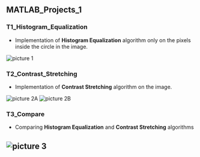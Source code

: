 ## MATLAB_Projects_1

### T1_Histogram_Equalization
- Implementation of **Histogram Equalization** algorithm only on the pixels inside the circle in the image.

![picture 1](/github/Image_Processing/MATLAB_Projects_1/Pic1.jpg)

### T2_Contrast_Stretching
- Implementation of **Contrast Stretching** algorithm on the image.

![picture 2A](/github/Image_Processing/MATLAB_Projects_1/Pic2_A.jpg)
![picture 2B](/github/Image_Processing/MATLAB_Projects_1/Pic2_B.jpg)

### T3_Compare
- Comparing **Histogram Equalization** and **Contrast Stretching** algorithms

![picture 3](/github/Image_Processing/MATLAB_Projects_1/Pic3.jpg)
---
